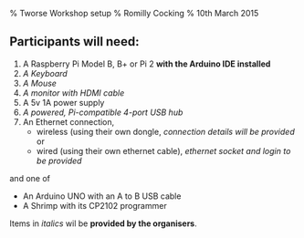 % Tworse Workshop setup
% Romilly Cocking
% 10th March 2015


## Participants will need:

1. A Raspberry Pi Model B, B+ or Pi 2 **with the Arduino IDE installed**
1. *A Keyboard*
1. *A Mouse*
1. *A monitor with HDMI cable*
1. A 5v 1A power supply
1. *A powered, Pi-compatible 4-port USB hub*
1. An Ethernet connection, 
    - wireless (using their own dongle, *connection details will be provided* or 
    - wired (using their own ethernet cable), *ethernet socket and login to be provided*

and one of

- An Arduino UNO with an A to B USB cable
- A Shrimp with its CP2102 programmer

Items in *italics* wil be **provided by the organisers**.